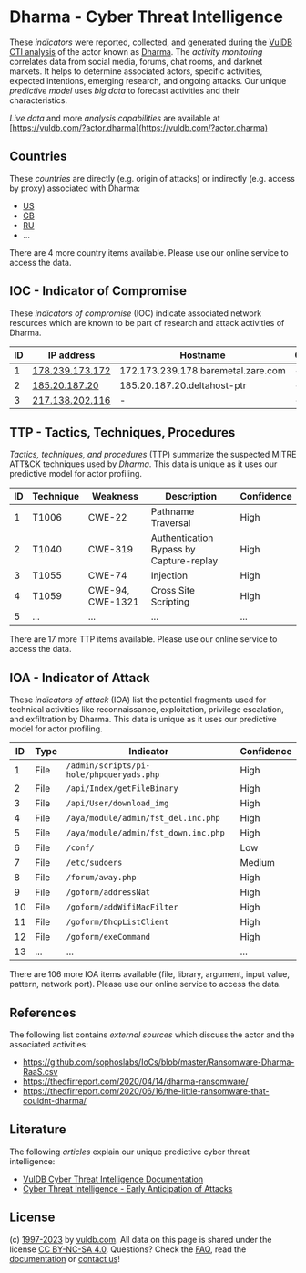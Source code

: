 # Dharma - Cyber Threat Intelligence

These _indicators_ were reported, collected, and generated during the [VulDB CTI analysis](https://vuldb.com/?kb.cti) of the actor known as [Dharma](https://vuldb.com/?actor.dharma). The _activity monitoring_ correlates data from social media, forums, chat rooms, and darknet markets. It helps to determine associated actors, specific activities, expected intentions, emerging research, and ongoing attacks. Our unique _predictive model_ uses _big data_ to forecast activities and their characteristics.

_Live data_ and more _analysis capabilities_ are available at [https://vuldb.com/?actor.dharma](https://vuldb.com/?actor.dharma)

## Countries

These _countries_ are directly (e.g. origin of attacks) or indirectly (e.g. access by proxy) associated with Dharma:

* [US](https://vuldb.com/?country.us)
* [GB](https://vuldb.com/?country.gb)
* [RU](https://vuldb.com/?country.ru)
* ...

There are 4 more country items available. Please use our online service to access the data.

## IOC - Indicator of Compromise

These _indicators of compromise_ (IOC) indicate associated network resources which are known to be part of research and attack activities of Dharma.

ID | IP address | Hostname | Campaign | Confidence
-- | ---------- | -------- | -------- | ----------
1 | [178.239.173.172](https://vuldb.com/?ip.178.239.173.172) | 172.173.239.178.baremetal.zare.com | - | High
2 | [185.20.187.20](https://vuldb.com/?ip.185.20.187.20) | 185.20.187.20.deltahost-ptr | - | High
3 | [217.138.202.116](https://vuldb.com/?ip.217.138.202.116) | - | - | High

## TTP - Tactics, Techniques, Procedures

_Tactics, techniques, and procedures_ (TTP) summarize the suspected MITRE ATT&CK techniques used by _Dharma_. This data is unique as it uses our predictive model for actor profiling.

ID | Technique | Weakness | Description | Confidence
-- | --------- | -------- | ----------- | ----------
1 | T1006 | CWE-22 | Pathname Traversal | High
2 | T1040 | CWE-319 | Authentication Bypass by Capture-replay | High
3 | T1055 | CWE-74 | Injection | High
4 | T1059 | CWE-94, CWE-1321 | Cross Site Scripting | High
5 | ... | ... | ... | ...

There are 17 more TTP items available. Please use our online service to access the data.

## IOA - Indicator of Attack

These _indicators of attack_ (IOA) list the potential fragments used for technical activities like reconnaissance, exploitation, privilege escalation, and exfiltration by Dharma. This data is unique as it uses our predictive model for actor profiling.

ID | Type | Indicator | Confidence
-- | ---- | --------- | ----------
1 | File | `/admin/scripts/pi-hole/phpqueryads.php` | High
2 | File | `/api/Index/getFileBinary` | High
3 | File | `/api/User/download_img` | High
4 | File | `/aya/module/admin/fst_del.inc.php` | High
5 | File | `/aya/module/admin/fst_down.inc.php` | High
6 | File | `/conf/` | Low
7 | File | `/etc/sudoers` | Medium
8 | File | `/forum/away.php` | High
9 | File | `/goform/addressNat` | High
10 | File | `/goform/addWifiMacFilter` | High
11 | File | `/goform/DhcpListClient` | High
12 | File | `/goform/exeCommand` | High
13 | ... | ... | ...

There are 106 more IOA items available (file, library, argument, input value, pattern, network port). Please use our online service to access the data.

## References

The following list contains _external sources_ which discuss the actor and the associated activities:

* https://github.com/sophoslabs/IoCs/blob/master/Ransomware-Dharma-RaaS.csv
* https://thedfirreport.com/2020/04/14/dharma-ransomware/
* https://thedfirreport.com/2020/06/16/the-little-ransomware-that-couldnt-dharma/

## Literature

The following _articles_ explain our unique predictive cyber threat intelligence:

* [VulDB Cyber Threat Intelligence Documentation](https://vuldb.com/?kb.cti)
* [Cyber Threat Intelligence - Early Anticipation of Attacks](https://www.scip.ch/en/?labs.20201022)

## License

(c) [1997-2023](https://vuldb.com/?kb.changelog) by [vuldb.com](https://vuldb.com/?kb.about). All data on this page is shared under the license [CC BY-NC-SA 4.0](https://creativecommons.org/licenses/by-nc-sa/4.0/). Questions? Check the [FAQ](https://vuldb.com/?kb.faq), read the [documentation](https://vuldb.com/?kb) or [contact us](https://vuldb.com/?contact)!
